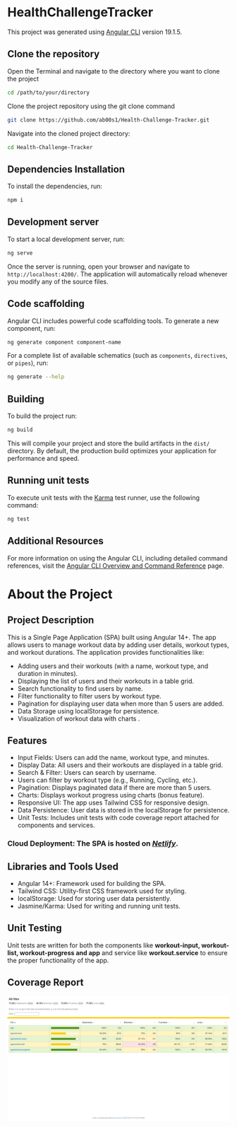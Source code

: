 # HealthChallengeTracker

This project was generated using [Angular CLI](https://github.com/angular/angular-cli) version 19.1.5.

## Clone the repository

Open the Terminal and navigate to the directory where you want to clone the project

```bash
cd /path/to/your/directory
```

Clone the project repository using the git clone command

```bash
git clone https://github.com/ab00s1/Health-Challenge-Tracker.git
```

Navigate into the cloned project directory:

```bash
cd Health-Challenge-Tracker
```

## Dependencies Installation

To install the dependencies, run:

```bash
npm i
```

## Development server

To start a local development server, run:

```bash
ng serve
```

Once the server is running, open your browser and navigate to `http://localhost:4200/`. The application will automatically reload whenever you modify any of the source files.

## Code scaffolding

Angular CLI includes powerful code scaffolding tools. To generate a new component, run:

```bash
ng generate component component-name
```

For a complete list of available schematics (such as `components`, `directives`, or `pipes`), run:

```bash
ng generate --help
```

## Building

To build the project run:

```bash
ng build
```

This will compile your project and store the build artifacts in the `dist/` directory. By default, the production build optimizes your application for performance and speed.

## Running unit tests

To execute unit tests with the [Karma](https://karma-runner.github.io) test runner, use the following command:

```bash
ng test
```

## Additional Resources

For more information on using the Angular CLI, including detailed command references, visit the [Angular CLI Overview and Command Reference](https://angular.dev/tools/cli) page.




# About the Project

## Project Description

This is a Single Page Application (SPA) built using Angular 14+. The app allows users to manage workout data by adding user details, workout types, and workout durations. The application provides functionalities like:

* Adding users and their workouts (with a name, workout type, and duration in minutes).
* Displaying the list of users and their workouts in a table grid.
* Search functionality to find users by name.
* Filter functionality to filter users by workout type.
* Pagination for displaying user data when more than 5 users are added.
* Data Storage using localStorage for persistence.
* Visualization of workout data with charts .

## Features

* Input Fields: Users can add the name, workout type, and minutes.
* Display Data: All users and their workouts are displayed in a table grid.
* Search & Filter: Users can search by username.
* Users can filter by workout type (e.g., Running, Cycling, etc.).
* Pagination: Displays paginated data if there are more than 5 users.
* Charts: Displays workout progress using charts (bonus feature).
* Responsive UI: The app uses Tailwind CSS for responsive design.
* Data Persistence: User data is stored in the localStorage for persistence.
* Unit Tests: Includes unit tests with code coverage report attached for components and services.

### Cloud Deployment: The SPA is hosted on ***[Netlify](https://health-challenger.netlify.app/)***.

## Libraries and Tools Used

* Angular 14+: Framework used for building the SPA.
* Tailwind CSS: Utility-first CSS framework used for styling.
* localStorage: Used for storing user data persistently.
* Jasmine/Karma: Used for writing and running unit tests.

## Unit Testing

Unit tests are written for both the components like **workout-input, workout-list, workout-progress and app** and service like **workout.service** to ensure the proper functionality of the app.

## Coverage Report

![Coverage Report](public/Coverage%20Report.png)
